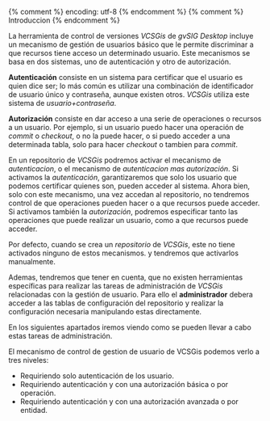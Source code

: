 {% comment %} encoding: utf-8 {% endcomment %}
{% comment %} Introduccion {% endcomment %} 

La herramienta de control de versiones *VCSGis* de *gvSIG Desktop* incluye un mecanismo de gestión 
de usuarios básico que le permite discriminar a que recursos tiene acceso un determinado usuario. Este
mecanismos se basa en dos sistemas, uno de autenticación y otro de autorización.

**Autenticación**  consiste  en  un  sistema  para  certificar  que  el  usuario  es  quien  dice  ser;
lo  más común es utilizar una combinación de identificador de usuario único y contraseña, aunque existen otros.
*VCSGis* utiliza este sistema de *usuario+contraseña*.

**Autorización** consiste en dar acceso a una serie de operaciones o recursos a un usuario. Por ejemplo,
si un usuario puedo hacer una operación de *commit* o *checkout*, o no la puede hacer, o si puedo acceder
a una determinada tabla, solo para hacer *checkout* o tambien para *commit*.

En un repositorio de *VCSGis* podremos activar el mecanismo de *autenticacion*, o el mecanismo de 
*autenticacion mas autorización*. Si activamos la *autenticación*, garantizaremos que solo los usuario
que podemos certificar quienes son, pueden acceder al sistema. Ahora bien, solo con este mecanismo,
una vez accedan al repositorio, no tendremos control de que operaciones pueden hacer o a que recursos
puede acceder. Si activamos también la *autorización*, podremos especificar tanto las operaciones que puede 
realizar un usuario, como a que recursos puede acceder.

Por defecto, cuando se crea un *repositorio* de *VCSGis*, este no tiene activados ninguno de estos
mecanismos. y tendremos que activarlos manualmente.

Ademas, tendremos que tener en cuenta, que no existen herramientas específicas para realizar las tareas
de administración de *VCSGis* relacionadas con la gestión de usuario. Para ello el **administrador**
debera acceder a las tablas de configuración del repositorio y realizar la configuración necesaria 
manipulando estas directamente.

En los siguientes apartados iremos viendo como se pueden llevar a cabo estas tareas de administración.

El mecanismo de control de gestion de usuario de VCSGis podemos verlo a tres niveles:
 * Requiriendo solo autenticación de los usuario.
 * Requiriendo autenticación y con una autorización básica o por operación.
 * Requiriendo autenticación y con una autorización avanzada o por entidad.
 

 

